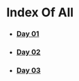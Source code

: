 # Index Of All

- ### [Day 01](https://github.com/42starter/seujeon_story/tree/main/i-can-pandas/documents/day01)

- ### [Day 02](https://github.com/42starter/seujeon_story/tree/main/i-can-pandas/documents/day02)

- ### [Day 03](https://github.com/42starter/seujeon_story/tree/main/i-can-pandas/documents/day03)

